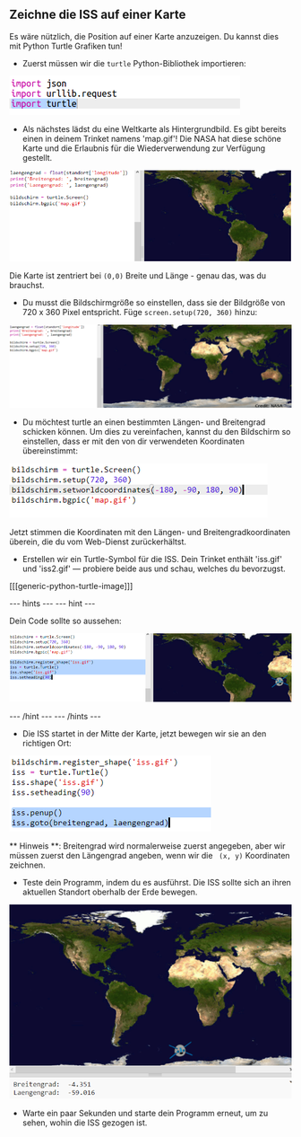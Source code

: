 ## Zeichne die ISS auf einer Karte

Es wäre nützlich, die Position auf einer Karte anzuzeigen. Du kannst dies mit Python Turtle Grafiken tun!

+ Zuerst müssen wir die `turtle` Python-Bibliothek importieren:

![Bildschirmfoto](images/iss-turtle.png)

+ Als nächstes lädst du eine Weltkarte als Hintergrundbild. Es gibt bereits einen in deinem Trinket namens 'map.gif'! Die NASA hat diese schöne Karte und die Erlaubnis für die Wiederverwendung zur Verfügung gestellt. 

![Bildschirmfoto](images/iss-map.png)

Die Karte ist zentriert bei ` (0,0) ` Breite und Länge - genau das, was du brauchst.

+ Du musst die Bildschirmgröße so einstellen, dass sie der Bildgröße von 720 x 360 Pixel entspricht. Füge ` screen.setup(720, 360) ` hinzu:

![Bildschirmfoto](images/iss-setup.png)

+ Du möchtest turtle an einen bestimmten Längen- und Breitengrad schicken können. Um dies zu vereinfachen, kannst du den Bildschirm so einstellen, dass er mit den von dir verwendeten Koordinaten übereinstimmt:

![Bildschirmfoto](images/iss-world.png)

Jetzt stimmen die Koordinaten mit den Längen- und Breitengradkoordinaten überein, die du vom Web-Dienst zurückerhältst.

+ Erstellen wir ein Turtle-Symbol für die ISS. Dein Trinket enthält 'iss.gif' und 'iss2.gif' — probiere beide aus und schau, welches du bevorzugst. 

[[[generic-python-turtle-image]]]

\--- hints \--- \--- hint \---

Dein Code sollte so aussehen:

![Bildschirmfoto](images/iss-image.png)

\--- /hint \--- \--- /hints \---

+ Die ISS startet in der Mitte der Karte, jetzt bewegen wir sie an den richtigen Ort:

![Bildschirmfoto](images/iss-plot.png)

** Hinweis **: Breitengrad wird normalerweise zuerst angegeben, aber wir müssen zuerst den Längengrad angeben, wenn wir die ` (x, y)` Koordinaten zeichnen.

+ Teste dein Programm, indem du es ausführst. Die ISS sollte sich an ihren aktuellen Standort oberhalb der Erde bewegen. 

![Bildschirmfoto](images/iss-plotted.png)

+ Warte ein paar Sekunden und starte dein Programm erneut, um zu sehen, wohin die ISS gezogen ist.